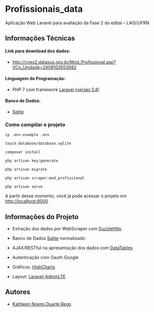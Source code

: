 # Profissionais_data
Aplicação Web Laravel para avaliação da Fase 2 do edital – LAIS/UFRN

## Informações Técnicas

#### Link para download dos dados: 
* http://cnes2.datasus.gov.br/Mod_Profissional.asp?VCo_Unidade=2408102653982
#### Linguagem de Programação:
* PHP 7 com framework [Laravel (versão 5.8)](https://laravel.com/docs/5.8)
#### Banco de Dados:
* [Sqlite](https://www.sqlite.org/index.html)

### Como compilar o projeto
```
cp .env.example .env
```
```
touch database/database.sqlite
```
```
composer install
```
```
php artisan key:generate
```
```
php artisan migrate
```
```
php artisan scraper:mod_profissional
```
```
php artisan serve
```

A partir desse momento, você já pode acessar o projeto em
[http://localhost:8000](http://localhost:8000).

## Informações do Projeto

* Extração dos dados por WebScraper com [GuzzleHttp](https://github.com/guzzle/guzzle)

* Banco de Dados [Sqlite](https://www.sqlite.org/index.html) normalizado:

*  AJAX/RESTful na apresentação dos dados com [DataTables](https://datatables.net/examples/index)

* Autenticação com Oauth Google

* Gráficos: [HighCharts](https://www.highcharts.com/docs/)

* Layout: [Laravel-AdminLTE](https://github.com/jeroennoten/Laravel-AdminLTE)

## Autores
* [Kathleen Noemi Duarte Rego](https://github.com/kathleenrego)
